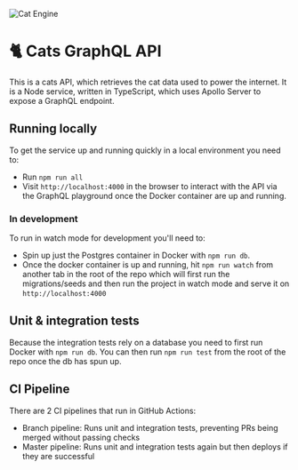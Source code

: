![Cat Engine](https://github.com/covertbert/cats-api-graphql/workflows/CI/badge.svg)

# 🐈 Cats GraphQL API

This is a cats API, which retrieves the cat data used to power the internet. It is a Node service, written in TypeScript, which uses Apollo Server to expose a GraphQL endpoint.

## Running locally

To get the service up and running quickly in a local environment you need to:

- Run `npm run all`
- Visit `http://localhost:4000` in the browser to interact with the API via the GraphQL playground once the Docker container are up and running.

### In development

To run in watch mode for development you'll need to:

- Spin up just the Postgres container in Docker with `npm run db`.
- Once the docker container is up and running, hit `npm run watch` from another tab in the root of the repo which will first run the migrations/seeds and then run the project in watch mode and serve it on `http://localhost:4000`

## Unit & integration tests

Because the integration tests rely on a database you need to first run Docker with `npm run db`. You can then run `npm run test` from the root of the repo once the db has spun up.

## CI Pipeline

There are 2 CI pipelines that run in GitHub Actions:

- Branch pipeline: Runs unit and integration tests, preventing PRs being merged without passing checks
- Master pipeline: Runs unit and integration tests again but then deploys if they are successful
